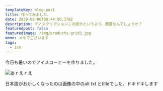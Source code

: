 ```yaml
---
templateKey: blog-post
title: 作ってみました。
date: 2020-08-06T06:44:50.378Z
description: ディスクリプションこの部分というより、概要なんでしょうか？
featuredpost: false
featuredimage: /img/products-grid3.jpg
memo: メモでございます
tags:
  - ice
---
```

今日も暑いのでアイスコーヒーを作りました。

![](/img/chemex.jpg "あｒえｒえ")

日本語がおかしくなったのは画像の中のalt txt とtitleでした。ドキドキします